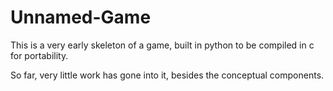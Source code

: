 # Unnamed-Game
This is a very early skeleton of a game, built in python to be compiled in c for portability.

So far, very little work has gone into it, besides the conceptual components.
